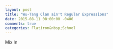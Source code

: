 ```yaml
---
layout: post
title: "Wu-Tang Clan ain't Regular Expressions"
date: 2015-08-11 08:00:00 -0400
comments: true
categories: Flatiron&nbsp;School
---
```


Mix In
